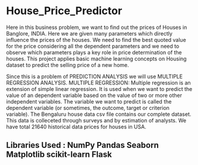 # House_Price_Predictor
Here in this business problem, we want to find out the prices of Houses in Banglore, INDIA. Here we are given many parameters which directly influence the prices of the houses. We need to find the best quoted value for the price considering all the dependent parameters and we need to observe which parameters plays a key role in price determination of the houses. This project applies basic machine learning concepts on Housing dataset to predict the selling price of a new home.

Since this is a problem of PREDICTION ANALYSIS we will use MULTIPLE REGRESSION ANALYSIS.
MULTIPLE REGRESSION: Multiple regression is an extension of simple linear regression. It is used when we want to predict the value of an dependent variable based on the value of two or more other independent variables. The variable we want to predict is called the dependent variable (or sometimes, the outcome, target or criterion variable).
The Bengaluru house data csv file contains our complete dataset. This data is colleceted through surveys and by estimation of analysts. We have total 21640 historical data prices for houses in USA.

## Libraries Used : NumPy   Pandas    Seaborn     Matplotlib    scikit-learn    Flask
